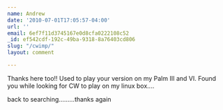 ```yaml
---
name: Andrew
date: '2010-07-01T17:05:57-04:00'
url: ''
email: 6ef7f11d3745167e0d8cfa0222108c52
_id: ef542cdf-192c-49ba-9318-8a76403cd806
slug: "/cwimp/"
layout: comment

---
```


Thanks here too!! Used to play your version on my Palm III and VI.  Found you while looking for CW to play on my linux box....

back to searching.........thanks again
